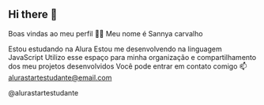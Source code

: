 ## Hi there 👋

Boas vindas ao meu perfil 💙💙
Meu nome é Sannya carvalho

Estou estudando na Alura
Estou me desenvolvendo na linguagem JavaScript
Utilizo esse espaço para minha organização e compartilhamento dos meu projetos desenvolvidos
Você pode entrar em contato comigo 📫
alurastartestudante@email.com

@alurastartestudante
